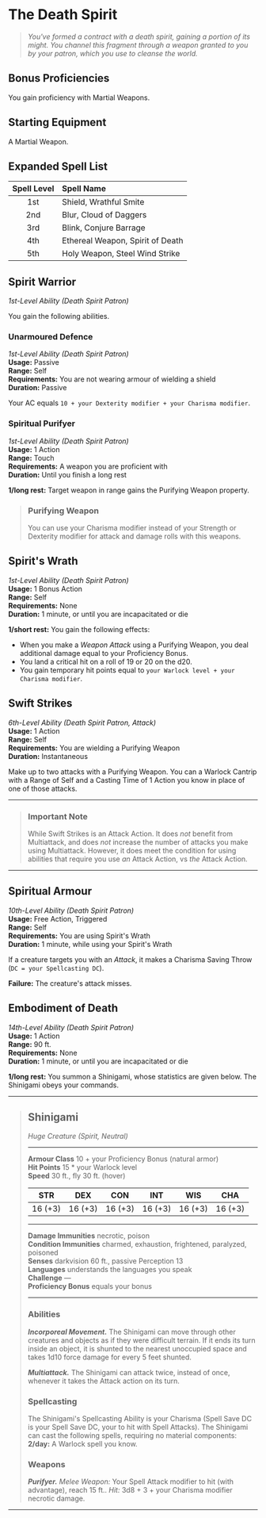 # The Death Spirit

> *You've formed a contract with a death spirit, gaining a portion of its might. You channel this fragment through a weapon granted to you by your patron, which you use to cleanse the world.*

## Bonus Proficiencies

You gain proficiency with Martial Weapons.

## Starting Equipment

A Martial Weapon.

## Expanded Spell List

| Spell Level | Spell Name                       |
| :---------: | :------------------------------- |
|     1st     | Shield, Wrathful Smite           |
|     2nd     | Blur, Cloud of Daggers           |
|     3rd     | Blink, Conjure Barrage           |
|     4th     | Ethereal Weapon, Spirit of Death |
|     5th     | Holy Weapon, Steel Wind Strike   |

## Spirit Warrior
*1st-Level Ability (Death Spirit Patron)*  

You gain the following abilities.

### Unarmoured Defence
*1st-Level Ability (Death Spirit Patron)*  
**Usage:** Passive  
**Range:** Self  
**Requirements:** You are not wearing armour of wielding a shield  
**Duration:** Passive  

Your AC equals `10 + your Dexterity modifier + your Charisma modifier`.

### Spiritual Purifyer
*1st-Level Ability (Death Spirit Patron)*  
**Usage:** 1 Action  
**Range:** Touch  
**Requirements:** A weapon you are proficient with  
**Duration:** Until you finish a long rest  

**1/long rest:** Target weapon in range gains the Purifying Weapon property.

> ### Purifying Weapon
> 
> You can use your Charisma modifier instead of your Strength or Dexterity modifier for attack and damage rolls with this weapons.

## Spirit's Wrath
*1st-Level Ability (Death Spirit Patron)*  
**Usage:** 1 Bonus Action  
**Range:** Self  
**Requirements:** None  
**Duration:** 1 minute, or until you are incapacitated or die  

**1/short rest:** You gain the following effects:
* When you make a *Weapon Attack* using a Purifying Weapon, you deal additional damage equal to your Proficiency Bonus.
* You land a critical hit on a roll of 19 or 20 on the d20.
* You gain temporary hit points equal to `your Warlock level + your Charisma modifier`.

## Swift Strikes
*6th-Level Ability (Death Spirit Patron, Attack)*  
**Usage:** 1 Action  
**Range:** Self  
**Requirements:** You are wielding a Purifying Weapon  
**Duration:** Instantaneous  

Make up to two attacks with a Purifying Weapon. You can a Warlock Cantrip with a Range of Self and a Casting Time of 1 Action you know in place of one of those attacks.

---

> ### Important Note
>
> While Swift Strikes is an Attack Action. It does *not* benefit from Multiattack, and does *not* increase the number of attacks you make using Multiattack. However, it does meet the condition for using abilities that require you use *an* Attack Action, vs *the* Attack Action.

---

## Spiritual Armour
*10th-Level Ability (Death Spirit Patron)*  
**Usage:** Free Action, Triggered  
**Range:** Self  
**Requirements:** You are using Spirit's Wrath  
**Duration:** 1 minute, while using your Spirit's Wrath  

If a creature targets you with an *Attack*, it makes a Charisma Saving Throw (`DC = your Spellcasting DC`).

**Failure:** The creature's attack misses.

## Embodiment of Death
*14th-Level Ability (Death Spirit Patron)*  
**Usage:** 1 Action  
**Range:** 90 ft.  
**Requirements:** None  
**Duration:** 1 minute, or until you are incapacitated or die  

**1/long rest:** You summon a Shinigami, whose statistics are given below. The Shinigami obeys your commands.

---

> ## Shinigami
> *Huge Creature (Spirit, Neutral)*  
>
> ---
>
> **Armour Class** 10 + your Proficiency Bonus (natural armor)  
> **Hit Points** 15 * your Warlock level  
> **Speed** 30 ft., fly 30 ft. (hover)  
>
>
> |   STR   |   DEX   |   CON   |   INT   |   WIS   |   CHA   |
> | :-----: | :-----: | :-----: | :-----: | :-----: | :-----: |
> | 16 (+3) | 16 (+3) | 16 (+3) | 16 (+3) | 16 (+3) | 16 (+3) |
>
> ---
>
> **Damage Immunities** necrotic, poison  
> **Condition Immunities** charmed, exhaustion, frightened, paralyzed, poisoned  
> **Senses** darkvision 60 ft., passive Perception 13  
> **Languages** understands the languages you speak  
> **Challenge** —  
> **Proficiency Bonus** equals your bonus  
>
> ---
>
> ### Abilities
>
> ***Incorporeal Movement.*** The Shinigami can move through other creatures and objects as if they were difficult terrain. If it ends its turn inside an object, it is shunted to the nearest unoccupied space and takes 1d10 force damage for every 5 feet shunted.  
>
> ***Multiattack.*** The Shinigami can attack twice, instead of once, whenever it takes the Attack action on its turn.
>
> ### Spellcasting
>
> The Shinigami's Spellcasting Ability is your Charisma (Spell Save DC is your Spell Save DC, your to hit with Spell Attacks). The Shinigami can cast the following spells, requiring no material components:
> **2/day:** A Warlock spell you know.
>
> ### Weapons
>
> ***Purifyer.*** *Melee Weapon:* Your Spell Attack modifier to hit (with advantage), reach 15 ft.. *Hit:* 3d8 + 3 + your Charisma modifier necrotic damage.  
___
